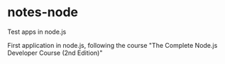 # notes-node
Test apps in node.js

First application in node.js, following the course "The Complete Node.js Developer Course (2nd Edition)"
